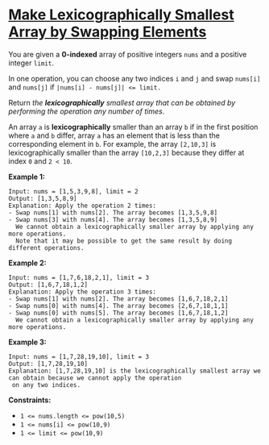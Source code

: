[Make Lexicographically Smallest Array by Swapping Elements](https://leetcode.com/problems/make-lexicographically-smallest-array-by-swapping-elements/)
===
You are given a **0-indexed** array of positive integers `nums` and a positive integer `limit`.

In one operation, you can choose any two indices `i` and `j` and swap `nums[i]` and `nums[j]` if
`|nums[i] - nums[j]| <= limit.`

Return _the **lexicographically** smallest array that can be obtained by performing the operation any number of times_.

An array `a` is **lexicographically** smaller than an array `b` if in the first position where `a` and `b` differ, array
`a` has an element that is less than the corresponding element in `b`. For example, the array `[2,10,3]` is
lexicographically smaller than the array `[10,2,3]` because they differ at index `0` and `2 < 10`.

**Example 1:**

```text
Input: nums = [1,5,3,9,8], limit = 2
Output: [1,3,5,8,9]
Explanation: Apply the operation 2 times:
- Swap nums[1] with nums[2]. The array becomes [1,3,5,9,8]
- Swap nums[3] with nums[4]. The array becomes [1,3,5,8,9]
  We cannot obtain a lexicographically smaller array by applying any more operations.
  Note that it may be possible to get the same result by doing different operations.
```

**Example 2:**

```text
Input: nums = [1,7,6,18,2,1], limit = 3
Output: [1,6,7,18,1,2]
Explanation: Apply the operation 3 times:
- Swap nums[1] with nums[2]. The array becomes [1,6,7,18,2,1]
- Swap nums[0] with nums[4]. The array becomes [2,6,7,18,1,1]
- Swap nums[0] with nums[5]. The array becomes [1,6,7,18,1,2]
  We cannot obtain a lexicographically smaller array by applying any more operations.
```

**Example 3:**

```text
Input: nums = [1,7,28,19,10], limit = 3
Output: [1,7,28,19,10]
Explanation: [1,7,28,19,10] is the lexicographically smallest array we can obtain because we cannot apply the operation
 on any two indices.
```

**Constraints:**

* `1 <= nums.length <= pow(10,5)`
* `1 <= nums[i] <= pow(10,9)`
* `1 <= limit <= pow(10,9)`

